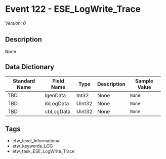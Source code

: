 # Event 122 - ESE_LogWrite_Trace
###### Version: 0

## Description
None

## Data Dictionary
|Standard Name|Field Name|Type|Description|Sample Value|
|---|---|---|---|---|
|TBD|lgenData|Int32|None|`None`|
|TBD|ibLogData|UInt32|None|`None`|
|TBD|cbLogData|UInt32|None|`None`|

## Tags
* etw_level_Informational
* etw_keywords_LOG
* etw_task_ESE_LogWrite_Trace